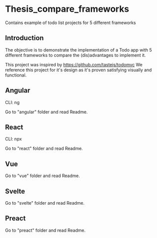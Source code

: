# Thesis_compare_frameworks
Contains example of todo list projects for 5 different frameworks

## Introduction

The objective is to demonstrate the implementation of a Todo app with 5 different frameworks to compare the (dis)advantages to implement it.

This project was inspired by https://github.com/tastejs/todomvc
We reference this project for it's design as it's proven satisfying visually and functional.

## Angular

CLI: ng

Go to "angular" folder and read Readme.

## React

CLI: npx

Go to "react" folder and read Readme.

## Vue

Go to "vue" folder and read Readme.

## Svelte

Go to "svelte" folder and read Readme.

## Preact

Go to "preact" folder and read Readme.

